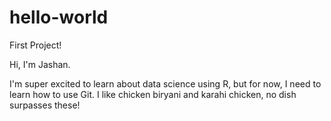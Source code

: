 # hello-world
First Project!

Hi, I'm Jashan.

I'm super excited to learn about data science using R, but for now, I need to learn how to use Git.
I like chicken biryani and karahi chicken, no dish surpasses these!
